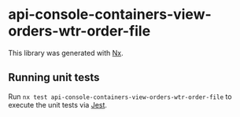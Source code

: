 # api-console-containers-view-orders-wtr-order-file

This library was generated with [Nx](https://nx.dev).

## Running unit tests

Run `nx test api-console-containers-view-orders-wtr-order-file` to execute the unit tests via [Jest](https://jestjs.io).
